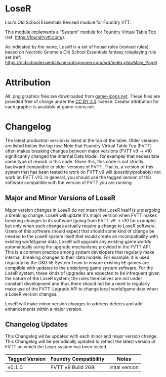 # LoseR
Lou's Old School Essentials Revised module for Foundry VTT.

This module implements a "System" module for Foundry Virtual Table Top (ref: https://foundryvtt.com/).

As indicated by the name, LoseR is a set of house rules (revised rules) based on Necrotic Gnome's Old School Essentials fantasy roleplaying rule set (ref: https://oldschoolessentials.necroticgnome.com/srd/index.php/Main_Page).

# Attribution
All .png graphics files are downloaded from [game-icons.net](https://game-icons.net).
These files are provided free of charge under the [CC BY 3.0](https://creativecommons.org/licenses/by/3.0) license.
Creator attribution for each graphic is available at game-icons.net.

# Changelog
The latest production version is listed at the top of the table.
Older versions are listed below the top row.
Note that Foundry Virtual Table Top (FVTT) often makes breaking changes between major versions (FVTT v9 -> v10 significantly changed the internal Data Model, for example) that necessitate some type of rework in this code.
Given this, this code is not strictly backward compatible to older versions of FVTT.
That is, a version of this system that has been tested to work on FVTT v9 will (possibly/probably) not work on FVTT v10.
In general, you should use the tagged version of this software compatible with the version of FVTT you are running.

## Major and Minor Versions of LoseR
Major version changes in LoseR do _not_ mean that LoseR itself is undergoing a breaking change.
LoseR will update it's major version when FVTT makes breaking changes to its software (going from FVTT v9 -> v10 for example) but only when such changes actually require a change to LoseR software.
Users of this software should expect that should some kind of change be needed to the LoseR system itself that would create an incompatibility with existing world/game data, LoseR will upgrade any existing game worlds automatically using the upgrade mechanisms provided in the FVTT API.
This is a common practice among system developers that regularly make internal, breaking changes to their data models.
For example, it is used regularly by the D&D 5E System Team to ensure existing 5E games are comptible with updates to the underlying game system software.
For the LoseR system, these kinds of upgrades are expected to be infrequent given the nature of the LoseR system; the rules themselves are not under constant development and thus there should not be a need to regularly make use of the FVTT Upgrade API to change local world/game data when a LoseR version changes.

LoseR will make minor version changes to address defects and add enhancements within a major version.

## Changelog Updates
This Changelog wil be updated with each minor and major version change.
This Changelog will be periodically updated to reflect the latest version of FVTT on which the Loser system has been tested.

| Tagged Version | Foundry Compatibility | Notes |
|----------------|-----------------------|-------|
| v0.1.0         | FVTT v9 Build 269     | inital version |